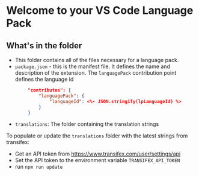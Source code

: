 # Welcome to your VS Code Language Pack

## What's in the folder
* This folder contains all of the files necessary for a language pack.
* `package.json` - this is the manifest file. It defines the name and description of the extension.
The `languagePack` contribution point defines the language id
```json
        "contributes": {
            "languagePack": {
                "languageId": <%- JSON.stringify(lpLanguageId) %>
            }
        }
```
* `translations`: The folder containing the translation strings

To populate or update the `translations` folder with the latest strings from transifex:
- Get an API token from https://www.transifex.com/user/settings/api
- Set the API token to the environment variable `TRANSIFEX_API_TOKEN`
- run `npm run update`
